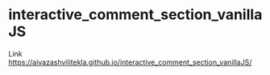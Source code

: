 # interactive_comment_section_vanillaJS

Link
https://aivazashvilitekla.github.io/interactive_comment_section_vanillaJS/
